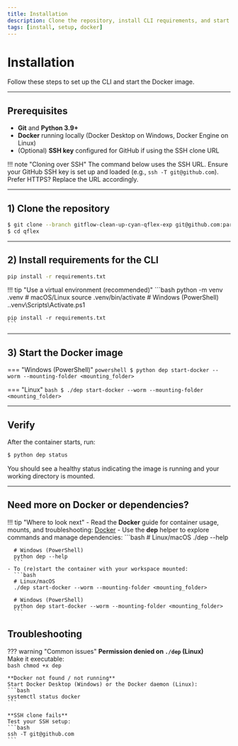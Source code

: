 ```yaml
---
title: Installation
description: Clone the repository, install CLI requirements, and start the Docker image.
tags: [install, setup, docker]
---
```


# Installation

Follow these steps to set up the CLI and start the Docker image.

---

## Prerequisites

- **Git** and **Python 3.9+**
- **Docker** running locally (Docker Desktop on Windows, Docker Engine on Linux)
- (Optional) **SSH key** configured for GitHub if using the SSH clone URL

!!! note "Cloning over SSH"
    The command below uses the SSH URL. Ensure your GitHub SSH key is set up and loaded (e.g., `ssh -T git@github.com`).  
    Prefer HTTPS? Replace the URL accordingly.

---

## 1) Clone the repository

<!-- termynal -->
``` bash
$ git clone --branch gitflow-clean-up-cyan-qflex-exp git@github.com:parsa-epfl/qflex.git
$ cd qflex
```

---

## 2) Install requirements for the CLI

```bash
pip install -r requirements.txt
```

!!! tip "Use a virtual environment (recommended)"
    ```bash
    python -m venv .venv
    # macOS/Linux
    source .venv/bin/activate
    # Windows (PowerShell)
    .\.venv\Scripts\Activate.ps1

    pip install -r requirements.txt
    ```

---

## 3) Start the Docker image

=== "Windows (PowerShell)"
    <!-- termynal -->
    ```powershell
    $ python dep start-docker --worm --mounting-folder <mounting_folder>
    ```

=== "Linux"
    <!-- termynal -->
    ```bash
    $ ./dep start-docker --worm --mounting-folder <mounting_folder>
    ```

---

## Verify

After the container starts, run:

<!-- termynal -->
```bash
$ python dep status
```

You should see a healthy status indicating the image is running and your working directory is mounted.

---

## Need more on Docker or dependencies?

!!! tip "Where to look next"
    - Read the **Docker** guide for container usage, mounts, and troubleshooting: [Docker](reference/docker.md)
    - Use the **dep** helper to explore commands and manage dependencies:
      ```bash
      # Linux/macOS
      ./dep --help

      # Windows (PowerShell)
      python dep --help
      ```
    - To (re)start the container with your workspace mounted:
      ```bash
      # Linux/macOS
      ./dep start-docker --worm --mounting-folder <mounting_folder>

      # Windows (PowerShell)
      python dep start-docker --worm --mounting-folder <mounting_folder>
      ```


## Troubleshooting

??? warning "Common issues"
    **Permission denied on `./dep` (Linux)**  
    Make it executable:  
    ```bash
    chmod +x dep
    ```

    **Docker not found / not running**  
    Start Docker Desktop (Windows) or the Docker daemon (Linux):  
    ```bash
    systemctl status docker
    ```

    **SSH clone fails**  
    Test your SSH setup:  
    ```bash
    ssh -T git@github.com
    ```
